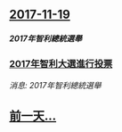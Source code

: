 ## [2017-11-19](/news/2017/11/19/index.md)

##### 2017年智利總統選舉
### [2017年智利大選進行投票 ](/news/2017/11/19/2017年智利大選進行投票.md)
_消息: 2017年智利總統選舉_

## [前一天...](/news/2017/11/18/index.md)

